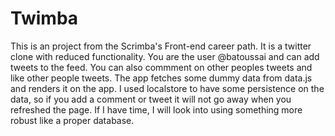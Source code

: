 # Twimba

This is an project from the Scrimba's Front-end career path. It is a twitter clone with reduced functionality. You are the user @batoussai and can add tweets to the feed. You can also commment on other peoples tweets and like other people tweets. The app fetches some dummy data from data.js and renders it on the app. I used localstore to have some persistence on the data, so if you add a comment or tweet it will not go away when you refreshed the page. If I have time, I will look into using something more robust like a proper database.
